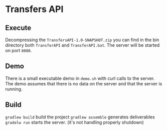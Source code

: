 # Transfers API

## Execute

Decompressing the `TransfersAPI-1.0-SNAPSHOT.zip` you can find in the bin directory both `TransferAPI` and `TransferAPI.bat`.
The server will be started on port `8080`.

## Demo

There is a small executable demo in `demo.sh` with curl calls to the server.
The demo assumes that there is no data on the server and that the server is running.

## Build

`gradlew build` build the project
`gradlew assemble` generates deliverables
`gradelw run` starts the server. (it's not handling properly shutdown)


